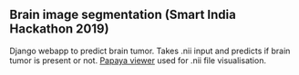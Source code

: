 ## Brain image segmentation (Smart India Hackathon 2019) 

Django webapp to predict brain tumor. Takes .nii input and predicts if brain tumor is present or not.
[Papaya viewer](https://github.com/rii-mango/Papaya) used for .nii file visualisation.
